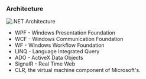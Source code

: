 ### Architecture

![.NET Architecture](img/netframework4.5.png)

<aside class="notes">
  <ul>
    <li>WPF - Windows Presentation Foundation</li>
    <li>WCF - Windows Communication Foundation</li>
    <li>WF - Windows Workflow Foundation</li>
    <li>LINQ - Language Integrated Query</li>
    <li>ADO - ActiveX Data Objects</li>
    <li>SignalR - Real Time Web</li>
    <li>CLR, the virtual machine component of Microsoft's.</li>
  </ul>
</aside>

